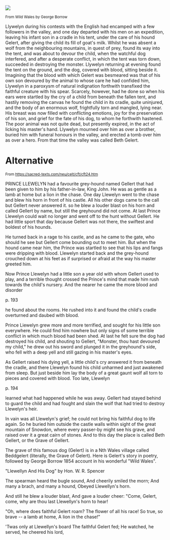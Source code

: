 <img src="gelert.avif">

<small>From Wild Wales by George Borrow</small>

Llywelyn during his contests with the English had encamped with a few followers in the valley, and one day departed with his men on an expedition, leaving his infant son in a cradle in his tent, under the care of his hound Gelert, after giving the child its fill of goat's milk. Whilst he was absent a wolf from the neighbouring mountains, in quest of prey, found its way into the tent, and was about to devour the child, when the watchful dog interfered, and after a desperate conflict, in which the tent was torn down, succeeded in destroying the monster. Llywelyn returning at evening found the tent on the ground, and the dog, covered with blood, sitting beside it. Imagining that the blood with which Gelert was besmeared was that of his own son devoured by the animal to whose care he had confided him, Llywelyn in a paroxysm of natural indignation forthwith transfixed the faithful creature with his spear. Scarcely, however, had he done so when his ears were startled by the cry of a child from beneath the fallen tent, and hastily removing the canvas he found the child in its cradle, quite uninjured, and the body of an enormous wolf, frightfully torn and mangled, lying near. His breast was now filled with conflicting emotions, joy for the preservation of his son, and grief for the fate of his dog, to whom he forthwith hastened. The poor animal was not quite dead, but presently expired, in the act of licking his master's hand. Llywelyn mourned over him as over a brother, buried him with funeral honours in the valley, and erected a tomb over him as over a hero. From that time the valley was called Beth Gelert.

# Alternative

<small>From https://sacred-texts.com/neu/celt/cft/cft24.htm</small>

PRINCE LLEWELYN had a favourite grey-hound named Gellert that had been given to him by his father-in-law, King John. He was as gentle as a lamb at home but a lion in the chase. One day Llewelyn went to the chase and blew his horn in front of his castle. All his other dogs came to the call but Gellert never answered it. so he blew a louder blast on his horn and called Gellert by name, but still the greyhound did not come. At last Prince Llewelyn could wait no longer and went off to the hunt without Gellert. He had little sport that day because Gellert was not there, the swiftest and boldest of his hounds.

He turned back in a rage to his castle, and as he came to the gate, who should he see but Gellert come bounding out to meet him. But when the hound came near him, the Prince was startled to see that his lips and fangs were dripping with blood. Llewelyn started back and the grey-hound crouched down at his feet as if surprised or afraid at the way his master greeted him.

Now Prince Llewelyn had a little son a year old with whom Gellert used to play, and a terrible thought crossed the Prince's mind that made him rush towards the child's nursery. And the nearer he came the more blood and disorder

p. 193

he found about the rooms. He rushed into it and found the child's cradle overturned and daubed with blood.

Prince Liewelyn grew more and more terrified, and sought for his little son everywhere. He could find him nowhere but only signs of some terrible conflict in which much blood had been shed. At last he felt sure the dog had destroyed his child, and shouting to Gellert, "Monster, thou hast devoured my child," he drew out his sword and plunged it in the greyhound's side, who fell with a deep yell and still gazing in his master's eyes.

As Gellert raised his dying yell, a little child's cry answered it from beneath the cradle, and there Llewelyn found his child unharmed and just awakened from sleep. But just beside him lay the body of a great gaunt wolf all torn to pieces and covered with blood. Too late, Llewelyn

p. 194

learned what had happened while he was away. Gellert had stayed behind to guard the child and had fought and slain the wolf that had tried to destroy Llewelyn's heir.

In vain was all Llewelyn's grief; he could not bring his faithful dog to life again. So he buried him outside the castle walls within sight of the great mountain of Snowdon, where every passer-by might see his grave, and raised over it a great cairn of stones. And to this day the place is called Beth Gellert, or the Grave of Gellert.

The grave of this famous dog (Gelert) is in a Nth Wales village called Beddgelert (literally, the Grave of Gelert). Here is Gelert's story in poetry, followed by George Borrow 1854 account in his wonderful "Wild Wales".

"Llewellyn And His Dog" by Hon. W. R. Spencer

The spearman heard the bugle sound,
And cheerily smiled the morn;
And many a brach, and many a hound,
Obeyed Llewellyn's horn.

And still he blew a louder blast,
And gave a louder cheer:
"Come, Gelert, come, why are thou last
Llewellyn's horn to hear!

"Oh, where does faithful Gelert roam?
The flower of all his race!
So true, so brave -- a lamb at home,
A lion in the chase!"

'Twas only at Llewellyn's board
The faithful Gelert fed;
He watched, he served, he cheered his lord,
